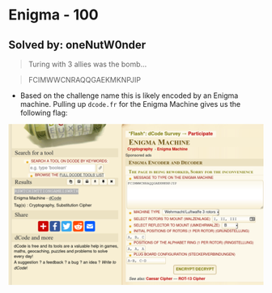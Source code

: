 # Enigma - 100

## Solved by: oneNutW0nder

> Turing with 3 allies was the bomb...

> FCIMWWCNRAQQGAEKMKNPJIP

- Based on the challenge name this is likely encoded by an Enigma machine. Pulling up `dcode.fr` for the Enigma Machine gives us the following flag:

![](Pasted%20image%2020210417204411.png)